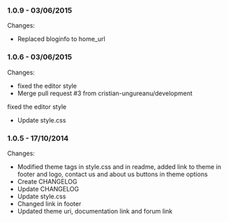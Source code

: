 

### 1.0.9 - 03/06/2015

 Changes: 


 * Replaced bloginfo to home_url


### 1.0.6 - 03/06/2015

 Changes: 


 * fixed the editor style
 * Merge pull request #3 from cristian-ungureanu/development

fixed the editor style
 * Update style.css


### 1.0.5 - 17/10/2014

 Changes: 


 * Modified theme tags in style.css and in readme, added link to theme in footer and logo, contact us and about us buttons in theme options
 * Create CHANGELOG
 * Update CHANGELOG
 * Update style.css
 * Changed link in footer
 * Updated theme uri, documentation link and forum link
